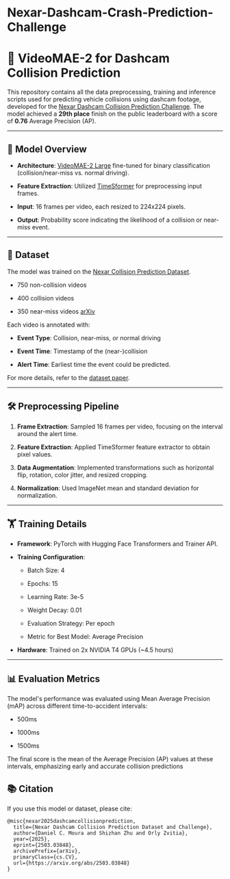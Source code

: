 # Nexar-Dashcam-Crash-Prediction-Challenge

# 🚗 VideoMAE-2 for Dashcam Collision Prediction

This repository contains all the data preprocessing, training and inference scripts used for predicting vehicle collisions using dashcam footage, developed for the [Nexar Dashcam Collision Prediction Challenge](https://www.kaggle.com/competitions/nexar-collision-prediction). The model achieved a **29th place** finish on the public leaderboard with a score of **0.76** Average Precision (AP).

----------

## 🧠 Model Overview

-   **Architecture**: [VideoMAE-2 Large](https://huggingface.co/MCG-NJU/videomae-large-finetuned-kinetics) fine-tuned for binary classification (collision/near-miss vs. normal driving).
    
-   **Feature Extraction**: Utilized [TimeSformer](https://huggingface.co/facebook/timesformer-base-finetuned-k400) for preprocessing input frames.
    
-   **Input**: 16 frames per video, each resized to 224x224 pixels.
    
-   **Output**: Probability score indicating the likelihood of a collision or near-miss event.
    

----------

## 📁 Dataset

The model was trained on the [Nexar Collision Prediction Dataset](https://huggingface.co/datasets/nexar-ai/nexar_collision_prediction).

-   750 non-collision videos
    
-   400 collision videos
    
-   350 near-miss videos [arXiv](https://arxiv.org/html/2503.03848v1?utm_source=chatgpt.com)
    

Each video is annotated with:

-   **Event Type**: Collision, near-miss, or normal driving
    
-   **Event Time**: Timestamp of the (near-)collision
    
-   **Alert Time**: Earliest time the event could be predicted.
    

For more details, refer to the [dataset paper](https://arxiv.org/abs/2503.03848).

----------

## 🛠️ Preprocessing Pipeline

1.  **Frame Extraction**: Sampled 16 frames per video, focusing on the interval around the alert time.
    
2.  **Feature Extraction**: Applied TimeSformer feature extractor to obtain pixel values.
    
3.  **Data Augmentation**: Implemented transformations such as horizontal flip, rotation, color jitter, and resized cropping.
    
4.  **Normalization**: Used ImageNet mean and standard deviation for normalization.
    

----------

## 🏋️ Training Details

-   **Framework**: PyTorch with Hugging Face Transformers and Trainer API.
    
-   **Training Configuration**:
    
    -   Batch Size: 4
        
    -   Epochs: 15
        
    -   Learning Rate: 3e-5
        
    -   Weight Decay: 0.01
        
    -   Evaluation Strategy: Per epoch
        
    -   Metric for Best Model: Average Precision
        
-   **Hardware**: Trained on 2x NVIDIA T4 GPUs (~4.5 hours)
    

----------

## 📊 Evaluation Metrics

The model's performance was evaluated using Mean Average Precision (mAP) across different time-to-accident intervals:

-   500ms
    
-   1000ms
    
-   1500ms

The final score is the mean of the Average Precision (AP) values at these intervals, emphasizing early and accurate collision predictions



## 📚 Citation

If you use this model or dataset, please cite:
```
@misc{nexar2025dashcamcollisionprediction,
  title={Nexar Dashcam Collision Prediction Dataset and Challenge},
  author={Daniel C. Moura and Shizhan Zhu and Orly Zvitia},
  year={2025},
  eprint={2503.03848},
  archivePrefix={arXiv},
  primaryClass={cs.CV},
  url={https://arxiv.org/abs/2503.03848}
}
```